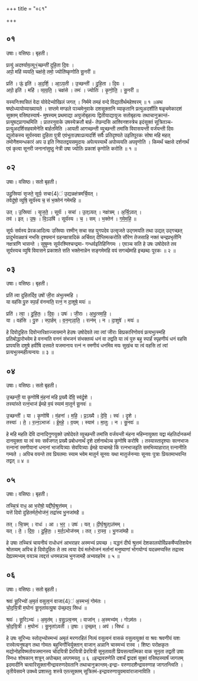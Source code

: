 +++
title = "०८१"

+++


## ०१
उषाः। वसिष्ठः। बृहती।

प्रत्यु॑ अदर्श्याय॒त्यु१॒॑च्छन्ती॑ दुहि॒ता दि॒वः ।  
अपो॒ महि॑ व्ययति॒ चक्ष॑से॒ तमो॒ ज्योति॑ष्कृणोति सू॒नरी॑ ॥

प्रति॑ । ऊं॒ इति॑ । अ॒द॒र्शि॒ । आ॒ऽय॒ती । उ॒च्छन्ती॑ । दु॒हि॒ता । दि॒वः ।  
अपो॒ इति॑ । महि॑ । व्य॒य॒ति॒ । चक्ष॑से । तमः॑ । ज्योतिः॑ । कृ॒णो॒ति॒ । सू॒नरी॑ ॥

यस्यनिःश्वसितं वेदा योवेदेभ्योखिलं जगत् । निर्ममे तमहं वन्दे विद्यातीर्थमहेश्वरम् ॥ १ ॥अथ षष्ठोध्यायोव्याख्यायते । सप्तमे मण्डले पञ्चमेनुवाके दशसूक्तानि व्याकृतानि प्रत्युअदर्शीति षळृचमेकादशं सूक्तम् वसिष्ठस्यार्ष- मुषस्यम् प्रथमाद्या अयुजोबृहत्यः द्वितीयाद्यायुजः सतोबृहत्यः तथाचानुक्रान्तं-प्रत्युषट्प्रागाथमिति । प्रातरनुवाके उषस्येक्रतौ बार्ह- तेछन्दसि आश्विनशस्त्रेच इदंसूक्तं सूत्रितञ्च-प्रत्युअदर्शिसहवामेनेति बार्हतमिति ।आयती आगच्छन्ती व्युच्छन्ती तमांसि विवासयन्ती वर्जयन्ती दिवः द्युलोकस्य सूर्यस्यवा दुहिता पुत्री एवंभूताउषाःप्रत्यदर्शि सर्वैः प्रतिदृश्यते उइतिपूरकः सोषा महि महत् तमोनैशमन्धकारं अप उ इति निपातद्वयसमुदायः अपेत्यस्यार्थे अपोव्ययति अपवृणोति । किमर्थं चक्षसे दर्शनार्थं एवं कृत्वा सूनरी जनानांसुष्ठु नेत्री उषा ज्योतिः प्रकाशं कृणोति करोति ॥ १ ॥

## ०२
उषाः। वसिष्ठः। सतो बृहती।

उदु॒स्रियाः॑ सृजते॒ सूर्यः॒ सचा{4}॑ उ॒द्यन्नक्ष॑त्रमर्चि॒वत् ।  
तवेदु॑षो॒ व्युषि॒ सूर्य॑स्य च॒ सं भ॒क्तेन॑ गमेमहि ॥

उत् । उ॒स्रियाः॑ । सृ॒ज॒ते॒ । सूर्यः॑ । सचा॑ । उ॒त्ऽयत् । नक्ष॑त्रम् । अ॒र्चि॒ऽवत् ।  
तव॑ । इत् । उ॒षः॒ । वि॒ऽउषि॑ । सूर्य॑स्य । च॒ । सम् । भ॒क्तेन॑ । ग॒मे॒म॒हि॒ ॥

सूर्यः सर्वस्य प्रेरकआदित्यः उस्रियाः रश्मीन् सचा सह युगपदेव उत्सृजते उद्गमयति तथा उद्यत् उद्गच्छत् प्रादुर्भवन्नक्षत्रं नभसि दृश्यमानं ग्रहनक्षत्रादिकं अर्चिवत् दीप्तिमत्करोति सौरेण तेजसाहि नक्तं चन्द्रप्रभृतीनि नक्षत्राणि भासन्ते । सुषुम्नः सूर्यरश्मिश्चन्द्रमा- गन्धर्वइतिहिनिगमः । एवञ्च सति हे उषः उषोदेवते तव सूर्यस्यच व्युषि विवासने प्रकाशते सति भक्तेनान्नेन सङ्गमेमहि वयं सगच्छेमहि इच्छब्दः पूरकः ॥ २ ॥

## ०३
उषाः। वसिष्ठः। बृहती।

प्रति॑ त्वा दुहितर्दिव॒ उषो॑ जी॒रा अ॑भुत्स्महि ।  
या वह॑सि पु॒रु स्पा॒र्हं व॑नन्वति॒ रत्नं॒ न दा॒शुषे॒ मयः॑ ॥

प्रति॑ । त्वा॒ । दु॒हि॒तः॒ । दि॒वः॒ । उषः॑ । जी॒राः । अ॒भु॒त्स्म॒हि॒ ।  
या । वह॑सि । पु॒रु । स्पा॒र्हम् । व॒न॒न्ऽव॒ति॒ । रत्न॑म् । न । दा॒शुषे॑ । मयः॑ ॥

हे दिवोदुहितः दिवोन्तरिक्षाज्जायमाने हेउषः उषोदेवते त्वा त्वां जीराः क्षिप्रकारिणोवयं प्रत्यभुत्स्महि प्रतिबोद्धारोभवेम हे वनन्वति वननं संभजनं संभक्तव्यं धनं वा तद्वति या त्वं पुरु बहु स्पार्हं स्पृहणीयं धनं वहसि प्रापयसि दशुषे हवींषि दत्तवते यजमानाय रत्नं न रमणीयं धनमिव मयः सुखंच या त्वं वहसि तां त्वां प्रत्यभुत्स्महीत्यन्वयः ॥ ३ ॥

## ०४
उषाः। वसिष्ठः। सतो बृहती।

उ॒च्छन्ती॒ या कृ॒णोषि॑ मं॒हना॑ महि प्र॒ख्यै दे॑वि॒ स्व॑र्दृ॒शे ।  
तस्या॑स्ते रत्न॒भाज॑ ईमहे व॒यं स्याम॑ मा॒तुर्न सू॒नवः॑ ॥

उ॒च्छन्ती॑ । या । कृ॒णोषि॑ । मं॒हना॑ । म॒हि॒ । प्र॒ऽख्यै । दे॒वि॒ । स्वः॑ । दृ॒शे ।  
तस्याः॑ । ते॒ । र॒त्न॒ऽभाजः॑ । ई॒म॒हे॒ । व॒यम् । स्याम॑ । मा॒तुः । न । सू॒नवः॑ ॥

हे महि महति देवि दानादिगुणयुक्ते उषोदेवते व्युच्छन्ती तमांसि वर्जयन्ती मंहना महिम्नायुक्ता यद्वा मंहतिर्दानकर्मा दानयुक्ता या त्वं स्वः सर्वंजगत् प्रख्यै प्रबोधनार्थं दृशे दर्शनार्थञ्च कृणोषि करोषि । तस्यास्तादृश्याः सत्नभाजः रत्नानां रमणीयानां धनानां भाजयित्र्याः सेवयित्र्याः ईमहे याचामहे किं रत्नभाजइति समभिव्याहारात् रत्नानीति गम्यते । अपिच वयन्ते तव प्रियतमाः स्याम भवेम मातुर्न सूनवः यथा मातुर्जनन्याः सूनवः पुत्राः प्रियतमाभवन्ति तद्वत् ॥ ४ ॥

## ०५
उषाः। वसिष्ठः। बृहती।

तच्चि॒त्रं राध॒ आ भ॒रोषो॒ यद्दी॑र्घ॒श्रुत्त॑मम् ।  
यत्ते॑ दिवो दुहितर्मर्त॒भोज॑नं॒ तद्रा॑स्व भु॒नजा॑महै ॥

तत् । चि॒त्रम् । राधः॑ । आ । भ॒र॒ । उषः॑ । यत् । दी॒र्घ॒श्रुत्ऽत॑मम् ।  
यत् । ते॒ । दि॒वः॒ । दु॒हि॒तः॒ । म॒र्त॒ऽभोज॑नम् । तत् । रा॒स्व॒ । भु॒नजा॑महै ॥

हे उषाः तच्चित्रं चायनीयं राधोधनं आभराहर अस्मभ्यं प्रयच्छ । यद्धनं दीर्घ श्रुत्तमं देशकालयोर्विप्रकर्षेप्यतिशयेन श्रोतव्यम् अपिच हे दिवोदुहितः ते तव त्वया देयं मर्तभोजनं मर्तानां मनुष्याणां भोगयोग्यं यदन्नमप्यस्ति तद्रास्व देह्यस्मभ्यम् वयञ्च त्वद्दत्तं धनमन्नञ्च भुनजामहै अभ्यवहरेम ॥ ५ ॥

## ०६
उषाः। वसिष्ठः। सतो बृहती।

श्रवः॑ सू॒रिभ्यो॑ अ॒मृतं॑ वसुत्व॒नं वाजा{4}॑ अ॒स्मभ्यं॒ गोम॑तः ।  
चो॒द॒यि॒त्री म॒घोनः॑ सू॒नृता॑वत्यु॒षा उ॑च्छ॒दप॒ स्रिधः॑ ॥

श्रवः॑ । सू॒रिऽभ्यः॑ । अ॒मृत॑म् । व॒सु॒ऽत्व॒नम् । वाजा॑न् । अ॒स्मभ्य॑म् । गोऽम॑तः ।  
चो॒द॒यि॒त्री । म॒घोनः॑ । सू॒नृता॑ऽवती । उ॒षाः । उ॒च्छ॒त् । अप॑ । स्रिधः॑ ॥

हे उषः सूरिभ्यः स्तोतृभ्योस्मभ्यं अमृतं मरणरहितं नित्यं वसुत्वनं वासकं वसुत्वयुक्तं वा श्रवः श्रवणीयं यशः रास्वेत्यनुषङ्ग तथा गोमतः बहुभिर्गोभिर्युक्तान् वाजान् अन्नानि चास्मभ्यं रास्व । शिष्टः परोक्षकृतः मद्योनोहविष्मतोयजमानस्य चोदयित्री प्रेरयित्री प्रेरयित्री सूनृतावती प्रियसत्यात्मिका वाक सूनृता तद्वती उषाः स्निधः शोषकान् शत्रून् अपोच्छत् अपगमयतु ॥ ६ ॥इन्द्रावरुणेति दशर्चं द्वादशं सूक्तं वसिष्ठस्यार्षं जागतम् इदमादीनि चत्वारिसूक्तानीन्द्रावरुणदेवतानि तथाचानुक्रान्तम्-इन्द्रा- वरुणादशैन्द्रावरुणाह जागतन्त्विति । तृतीयेसवने उक्थ्ये प्रशास्तुः शस्त्रे एतत्सूक्तम् सूत्रितमं-इन्द्रावरुणायुवमावांराजानाविति ।